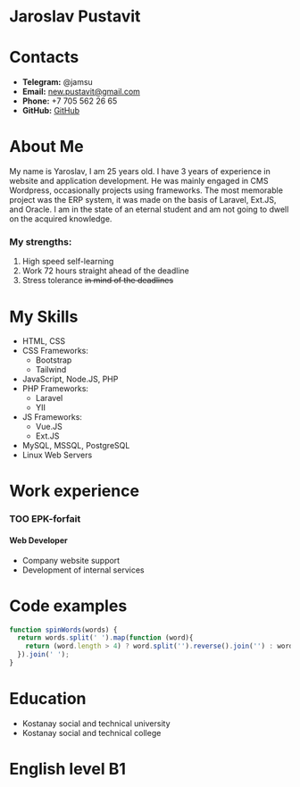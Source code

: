 # Jaroslav Pustavit

# Contacts

* __Telegram:__ @jamsu
* __Email:__ new.pustavit@gmail.com
* __Phone:__ +7 705 562 26 65
* __GitHub:__ [GitHub](https://github.com/Jarpes)

# About Me

My name is Yaroslav, I am 25 years old. I have 3 years of experience in website and application development. He was mainly engaged in CMS Wordpress, occasionally projects using frameworks. The most memorable project was the ERP system, it was made on the basis of Laravel, Ext.JS, and Oracle. I am in the state of an eternal student and am not going to dwell on the acquired knowledge.

### My strengths:

1. High speed self-learning
1. Work 72 hours straight ahead of the deadline
1. Stress tolerance ~~in mind of the deadlines~~

# My Skills

* HTML, CSS
* CSS Frameworks:
  * Bootstrap
  * Tailwind
* JavaScript, Node.JS, PHP
* PHP Frameworks:
  * Laravel
  * YII
* JS Frameworks:
  * Vue.JS
  * Ext.JS
* MySQL, MSSQL, PostgreSQL
* Linux Web Servers

# Work experience

### TOO EPK-forfait
#### Web Developer
* Company website support
* Development of internal services

# Code examples

```javascript
function spinWords(words) {
  return words.split(' ').map(function (word){
    return (word.length > 4) ? word.split('').reverse().join('') : word;
  }).join(' ');
}
```

# Education

* Kostanay social and technical university
* Kostanay social and technical college

# English level __B1__